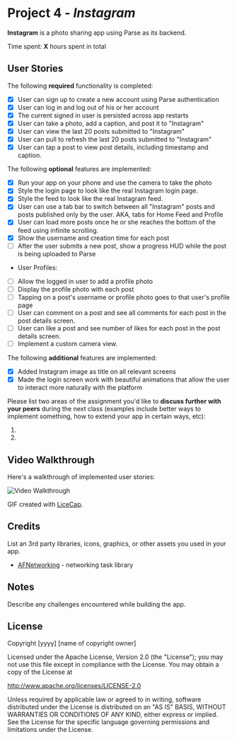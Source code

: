 # Project 4 - *Instagram*

**Instagram** is a photo sharing app using Parse as its backend.

Time spent: **X** hours spent in total

## User Stories

The following **required** functionality is completed:

- [x] User can sign up to create a new account using Parse authentication
- [x] User can log in and log out of his or her account
- [x] The current signed in user is persisted across app restarts
- [x] User can take a photo, add a caption, and post it to "Instagram"
- [x] User can view the last 20 posts submitted to "Instagram"
- [x] User can pull to refresh the last 20 posts submitted to "Instagram"
- [x] User can tap a post to view post details, including timestamp and caption.

The following **optional** features are implemented:

- [x] Run your app on your phone and use the camera to take the photo
- [x] Style the login page to look like the real Instagram login page.
- [x] Style the feed to look like the real Instagram feed.
- [x] User can use a tab bar to switch between all "Instagram" posts and posts published only by the user. AKA, tabs for Home Feed and Profile
- [x] User can load more posts once he or she reaches the bottom of the feed using infinite scrolling.
- [x] Show the username and creation time for each post
- [ ] After the user submits a new post, show a progress HUD while the post is being uploaded to Parse
- User Profiles:
- [ ] Allow the logged in user to add a profile photo
- [ ] Display the profile photo with each post
- [ ] Tapping on a post's username or profile photo goes to that user's profile page
- [ ] User can comment on a post and see all comments for each post in the post details screen.
- [ ] User can like a post and see number of likes for each post in the post details screen.
- [ ] Implement a custom camera view.

The following **additional** features are implemented:

- [x] Added Instagram image as title on all relevant screens
- [x] Made the login screen work with beautiful animations that allow the user to interact more naturally with the platform

Please list two areas of the assignment you'd like to **discuss further with your peers** during the next class (examples include better ways to implement something, how to extend your app in certain ways, etc):

1.
2.

## Video Walkthrough

Here's a walkthrough of implemented user stories:

<img src='http://i.imgur.com/link/to/your/gif/file.gif' title='Video Walkthrough' width='' alt='Video Walkthrough' />

GIF created with [LiceCap](http://www.cockos.com/licecap/).

## Credits

List an 3rd party libraries, icons, graphics, or other assets you used in your app.

- [AFNetworking](https://github.com/AFNetworking/AFNetworking) - networking task library


## Notes

Describe any challenges encountered while building the app.

## License

Copyright [yyyy] [name of copyright owner]

Licensed under the Apache License, Version 2.0 (the "License");
you may not use this file except in compliance with the License.
You may obtain a copy of the License at

http://www.apache.org/licenses/LICENSE-2.0

Unless required by applicable law or agreed to in writing, software
distributed under the License is distributed on an "AS IS" BASIS,
WITHOUT WARRANTIES OR CONDITIONS OF ANY KIND, either express or implied.
See the License for the specific language governing permissions and
limitations under the License.
